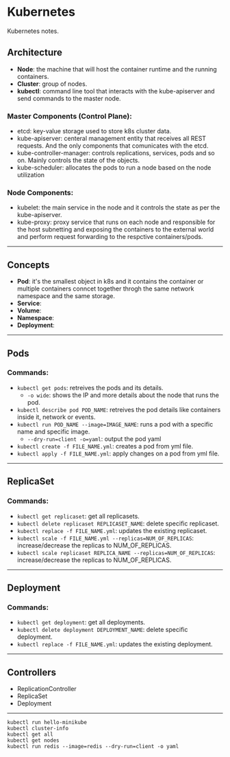 # Kubernetes #
Kubernetes notes. 

## Architecture

- **Node**: the machine that will host the container runtime and the running containers.
- **Cluster**: group of nodes.
- **kubectl**: command line tool that interacts with the kube-apiserver and send commands to the master node.

### Master Components (Control Plane):
- etcd: key-value storage used to store k8s cluster data.
- kube-apiserver: centeral management entity that receives all REST requests. And the only components that comunicates with the etcd.
- kube-controller-manager: controls replications, services, pods and so on. Mainly controls the state of the objects.
- kube-scheduler: allocates the pods to run a node based on the node utilization 

### Node Components:
- kubelet: the main service in the node and it controls the state as per the kube-apiserver.
- kube-proxy: proxy service that runs on each node and responsible for the host subnetting and exposing the containers to the external world and perform request forwarding to the respctive containers/pods.

---

## Concepts
- **Pod**: it's the smallest object in k8s and it contains the container or multiple containers conncet together throgh the same network namespace and the same storage.
- **Service**: 
- **Volume**: 
- **Namespace**: 
- **Deployment**: 


---

## Pods
### Commands:
- `kubectl get pods`: retreives the pods and its details.
  - `-o wide`: shows the IP and more details about the node that runs the pod.
- `kubectl describe pod POD_NAME`: retreives the pod details like containers inside it, network or events.
- `kubectl run POD_NAME --image=IMAGE_NAME`: runs a pod with a specific name and specific image.
  - `--dry-run=client -o=yaml`: output the pod yaml
- `kubectl create -f FILE_NAME.yml`: creates a pod from yml file.
- `kubectl apply -f FILE_NAME.yml`: apply changes on a pod from yml file.


---

## ReplicaSet
### Commands:
- `kubectl get replicaset`: get all replicasets.
- `kubectl delete replicaset REPLICASET_NAME`: delete specific replicaset.
- `kubectl replace -f FILE_NAME.yml`: updates the existing replicaset.
- `kubectl scale -f FILE_NAME.yml --replicas=NUM_OF_REPLICAS`: increase/decrease the replicas to NUM_OF_REPLICAS.
- `kubectl scale replicaset REPLICA_NAME --replicas=NUM_OF_REPLICAS`: increase/decrease the replicas to NUM_OF_REPLICAS.

---

## Deployment
### Commands:
- `kubectl get deployment`: get all deployments.
- `kubectl delete deployment DEPLOYMENT_NAME`: delete specific deployment.
- `kubectl replace -f FILE_NAME.yml`: updates the existing deployment.

---
## Controllers
- ReplicationController
- ReplicaSet
- Deployment
---


```
kubectl run hello-minikube
kubectl cluster-info
kubectl get all
kubectl get nodes
kubectl run redis --image=redis --dry-run=client -o yaml
```